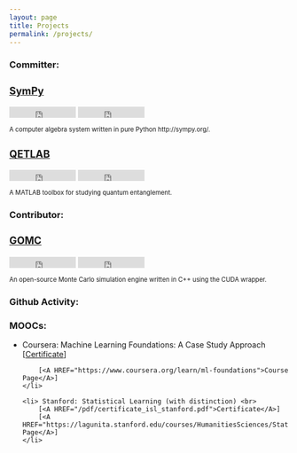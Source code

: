 ```yaml
---
layout: page
title: Projects
permalink: /projects/
---
```


<h3>Committer: </h3>

<div class="row">
    <div class="col-md-3">
      <h3 style="font-size:130%;"><a href="https://github.com/sympy/sympy" >SymPy</a></h3>
      <iframe src="https://ghbtns.com/github-btn.html?user=sympy&repo=sympy&type=star&count=true&v=2"
      frameborder="0" scrolling="0" width="120px" height="20px"></iframe>
        <iframe src="https://ghbtns.com/github-btn.html?user=sympy&repo=sympy&type=fork&count=true&v=2"
      frameborder="0" scrolling="0" width="120px" height="20px"></iframe>
      <p style="font-size:80%;"> A computer algebra system written in pure Python http://sympy.org/. </p>
    </div>
    <div class="col-md-3">
      <h3 style="font-size:130%;"><a href="https://github.com/nathanieljohnston/QETLAB" >QETLAB</a></h3>
      <iframe src="https://ghbtns.com/github-btn.html?user=nathanieljohnston&repo=qetlab&type=star&count=true&v=2"
      frameborder="0" scrolling="0" width="120px" height="20px"></iframe>
        <iframe src="https://ghbtns.com/github-btn.html?user=nathanieljohnston&repo=qetlab&type=fork&count=true&v=2"
      frameborder="0" scrolling="0" width="120px" height="20px"></iframe>
      <p style="font-size:80%;"> A MATLAB toolbox for studying quantum entanglement. </p>
    </div>
</div>

<h3>Contributor: </h3>

<div class="row">
    <div class="col-md-3">
      <h3 style="font-size:130%;"><a href="https://github.com/GOMC-WSU/GOMC_GPU" >GOMC</a></h3>
      <iframe src="https://ghbtns.com/github-btn.html?user=GOMC-WSU&repo=GOMC_GPU&type=star&count=true&v=2"
      frameborder="0" scrolling="0" width="120px" height="20px"></iframe>
        <iframe src="https://ghbtns.com/github-btn.html?user=GOMC-WSU&repo=GOMC_GPU&type=fork&count=true&v=2"
      frameborder="0" scrolling="0" width="120px" height="20px"></iframe>
      <p style="font-size:80%;"> An open-source Monte Carlo simulation engine written in C++ using the CUDA wrapper. </p>
    </div>
</div>


<h3>Github Activity:</h3>

<div class ='calendar'> </div>

<!-- Prepare a container for your calendar. -->
<script
  src="https://cdn.rawgit.com/IonicaBizau/github-calendar/gh-pages/dist/github-calendar.min.js"
></script>

<!-- Optionally, include the theme (if you don't want to struggle to write the CSS) -->
<link
  rel="stylesheet"
  href="https://cdn.rawgit.com/IonicaBizau/github-calendar/gh-pages/dist/github-calendar.css"
/>

<script>
    GitHubCalendar(".calendar", "vprusso");
</script>

<h3>MOOCs:</h3>

<ul>
	<li> Coursera: Machine Learning Foundations: A Case Study Approach <br>
		[<A HREF="/pdf/certificate_coursera_mlcasestudy.pdf">Certificate</A>] 
		
		[<A HREF="https://www.coursera.org/learn/ml-foundations">Course Page</A>]
	</li>
	
	<li> Stanford: Statistical Learning (with distinction) <br> 
		[<A HREF="/pdf/certificate_isl_stanford.pdf">Certificate</A>]
		[<A HREF="https://lagunita.stanford.edu/courses/HumanitiesSciences/StatLearning/Winter2016/about">Course Page</A>]
	</li>	
</ul>

<!--
<b>Under construction...</b>
<h2>Projects</h2>

<ul>
  <li>A set of <a href="https://github.com/vprusso/monogamy-of-entanglement-games">MATLAB</a> scripts that use the CVX library to perform upper
  bounds on specific classes of nonlocal games and that supplement the content of the following paper
  <a href="http://arxiv.org/abs/1510.02083">[Johnston, Mittal, Russo, Watrous (2015)]</a>. <br/><br/> </li>
  
  <li>A set of <a href="https://github.com/vprusso/separable-from-spectrum">MATLAB</a> scripts that implement some of the semidefinite programs
  used in the paper <a href="http://www.rintonpress.com/xxqic15/qic-15-78/0694-0720.pdf">[Arunachalam, Johnston, Russo (2015)]</a> to provide evidence 
  for the claim that a quantum state is absolutely separable if and only if it is absolutely PPT. <br/><br/> </li>
  
  <li>A <a href="https://bitbucket.org/acosenti/ppt-sdp-paper">Python script</a> that uses the <a href="http://cvxopt.org/">CVXOPT</a> convex optimization 
  package to illustrate the indistinguishability of certain states by positive partial transpose measurements. The corresponding research paper may be found 
  <a href="http://dl.acm.org/citation.cfm?id=2685167">[Cosentino, Russo (2014)]</a>. <br/><br/> </li>
  
  <li>A set of <a href="https://github.com/vprusso/quantum-hedging">MATLAB</a> scripts that implement some of the semidefinite programs
	  used in the paper <a href="http://arxiv.org/pdf/1310.7954v3.pdf">[Arunachalam, Molina, Russo (2013)].</a> <br/><br/> </li>
  
  <li>A PHP interface used for a hypertension study by automatically sending text messages to patients and tracking responses. This software is used in the 
  research found <a href="http://www.researchprotocols.org/2015/1/e1/">here.</a> <br/><br/> </li>

  </ul>

<h1>Minor Contributions:</h1>

<ul>
  <li>A MATLAB toolbox for exploring quantum entanglement theory -- see my <a href="http://www.qetlab.com/Contributors">contributions</a>. <br/><br/> </li>
  <li>An open-source Monte Carlo simulation engine, <a href="http://gomc.eng.wayne.edu/">GOMC</a> written in C++ using the CUDA wrapper. This software is used in research found [<A HREF="http://www.sciencedirect.com/science/article/pii/S0010465513002270#">here</A>] and [<A HREF="http://www.tandfonline.com/doi/abs/10.1080/17445760.2013.833617#.ViTy5n6rRQI">here</A>] <br/><br/> </li> 
</ul>

<h1> Just for Fun:</h1>
<ul>
	<li>An Android application, <a href="https://play.google.com/store/apps/details?id=captainhampton.pi.trainer&hl=en">PiTrainer</a>, for memorizing sequences of the irrational number Pi:</li>
	
</ul>

<h2> List of computer science courses taken: </h2>
<ul>
	<li>Fundamental Structures in Computer Science (CSC 1500)</li>
	<li>Computer Science I (CSC 2110)</li>
	<li>Computer Science II (CSC 2200)</li>
	<li>Computer Architecture and Organization (CSC 3100)</li>
	<li>Algorithm Design and Analysis (CSC 3110)</li>
	<li>Software Engineering (CSC 4110)</li>
	<li>Computer Operating Systems (CSC 4420)</li>
	<li>Introduction to Theoretical Computer Science (CSC 4500)</li>
	<li>Game Programming and Design (CSC 5430)</li>
	<li>Principles of Web Technology (CSC 5750)</li>
	<li>Discrete Mathematics (MAT 2860)</li>
	<li>Parallel Computing (CSC 6220)</li>
	<li>Theory of Languages and Automata (CSC 6500)</li>
	<li>Artificial Intelligence (CSC 6800)</li>		
	<li>Design and Analysis of Algorithms (CSC 6580)</li>
	<li>Numerical Methods I (MAT 5100)</li>
	<li>Algebra II (MAT 5430)</li>
	<li>Semidefinite Programs in Quantum Information (CS 867)</li>
	<li>Quantum Information Processing (CS 768)</li>
	<li>Theory of Quantum Information (CS 766)</li>
	<li>Implementation of Quantum Information Processing (QIC 750)</li>
	<li>Quantum Algorithms (CS 667)</li>
	<li>Quantum Complexity Theory (CS 867)</li>
	<li>Recent Advances in Quantum Information (CS 867)</li>		
	<li>Haar Measure in Quantum Information (CS 867)</li>		
</ul>
	
<h2> List of online computer science courses taken: </h2>

<ul>
	<li> <a href="https://www.udacity.com/course/intro-to-data-science--ud359">Introduction to Data Science</a></li>
	<li> <a href="https://www.udacity.com/course/intro-to-machine-learning--ud120">Introduction to Machine Learning</a></li>
	<li> <a href="https://www.udacity.com/course/developing-android-apps--ud853"> Developing Android Apps (Android Fundamentals)</a></li>
	<li> <a href="https://www.udacity.com/course/advanced-android-app-development--ud855">Andvanced Android App Development (Productionize and Publish Your Apps)</a></li>
</ul>
-->




